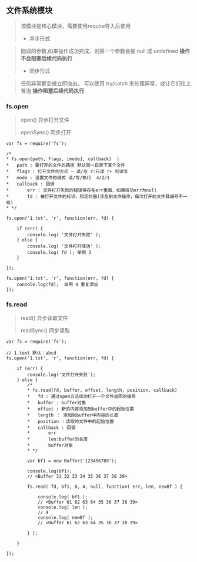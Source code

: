 ## 文件系统模块

> 该模块是核心模块，需要使用require导入后使用
> * 异步形式

>    回调的参数,如果操作成功完成，则第一个参数会是 null 或 undefined
     **操作不会阻塞后续代码执行**
>* 同步形式

>    任何异常都会被立即抛出。 可以使用 try/catch 来处理异常，或让它们往上冒泡
     **操作阻塞后续代码执行**

### fs.open

> open() 异步打开文件 
> 
> openSync() 同步打开

```
var fs = require('fs');

/*
* fs.open(path, flags, [mode], callback)  | 
*   path : 要打开的文件的路径 默认同一目录下某个文件
*   flags : 打开文件的方式 — 读/写 r:只读 r+ 可读写
*   mode : 设置文件的模式 读/写/执行  4/2/1
*   callback : 回调
*       err : 文件打开失败的错误保存在err里面，如果成功err为null
*       fd : 被打开文件的标识，和定时器(涉及到文件操作，每次打开的文件其编号不一样)
* */

fs.open('1.txt', 'r', function(err, fd) {

    if (err) {
        console.log( '文件打开失败' );
    } else {
        console.log( '文件打开成功' );
        console.log( fd ); 举例 3
    }
    
});

fs.open('1.txt', 'r', function(err, fd) {
    console.log(fd);  举例 4 重复添加
});

```

### fs.read

> read() 异步读取文件 
> 
> readSync() 同步读取


```
var fs = require('fs');

// 1.text 默认：abcd
fs.open('1.txt', 'r', function(err, fd) {

    if (err) {
        console.log('文件打开失败');
    } else {
        /*
        * fs.read(fd, buffer, offset, length, position, callback)
        *   fd : 通过open方法成功打开一个文件返回的编号
        *   buffer : buffer对象
        *   offset : 新的内容添加到buffer中的起始位置
        *   length ： 添加到buffer中内容的长度
        *   position ：读取的文件中的起始位置
        *   callback : 回调
        *       err
        *       len:buffer的长度
        *       buffer对象
        * */

        var bf1 = new Buffer('123456789');

        console.log(bf1); 
        // <Buffer 31 32 33 34 35 36 37 38 39>

        fs.read( fd, bf1, 0, 4, null, function( err, len, newBf ) {

            console.log( bf1 );
            // <Buffer 61 62 63 64 35 36 37 38 39>
            console.log( len );
            // 4
            console.log( newBf );
            // <Buffer 61 62 63 64 35 36 37 38 39>

        } );

    }

});
```